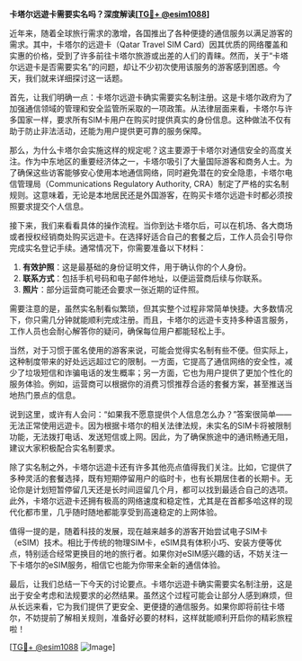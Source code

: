 **卡塔尔远遊卡需要实名吗？深度解读[[TG💪+ @esim1088](https://t.me/s/esim1088)]**

近年来，随着全球旅行需求的激增，各国推出了各种便捷的通信服务以满足游客的需求。其中，卡塔尔的远遊卡（Qatar Travel SIM Card）因其优质的网络覆盖和实惠的价格，受到了许多前往卡塔尔旅游或出差的人们的青睐。然而，关于“卡塔尔远遊卡是否需要实名”的问题，却让不少初次使用该服务的游客感到困惑。今天，我们就来详细探讨这一话题。

首先，让我们明确一点：卡塔尔远遊卡确实需要实名制注册。这是卡塔尔政府为了加强通信领域的管理和安全监管所采取的一项政策。从法律层面来看，卡塔尔与许多国家一样，要求所有SIM卡用户在购买时提供真实的身份信息。这种做法不仅有助于防止非法活动，还能为用户提供更可靠的服务保障。

那么，为什么卡塔尔会实施这样的规定呢？这主要源于卡塔尔对通信安全的高度关注。作为中东地区的重要经济体之一，卡塔尔吸引了大量国际游客和商务人士。为了确保这些访客能够安心使用本地通信网络，同时避免潜在的安全隐患，卡塔尔电信管理局（Communications Regulatory Authority, CRA）制定了严格的实名制规则。这意味着，无论是本地居民还是外国游客，在购买卡塔尔远遊卡时都必须按照要求提交个人信息。

接下来，我们来看看具体的操作流程。当你到达卡塔尔后，可以在机场、各大商场或者授权经销商处购买远遊卡。在选择好适合自己的套餐之后，工作人员会引导你完成实名登记手续。通常情况下，你需要准备以下材料：

1. **有效护照**：这是最基础的身份证明文件，用于确认你的个人身份。
2. **联系方式**：包括手机号码和电子邮件地址，以便运营商后续与你联系。
3. **照片**：部分运营商可能还会要求一张近期的证件照。

需要注意的是，虽然实名制看似繁琐，但其实整个过程非常简单快捷。大多数情况下，你只需几分钟就能顺利完成注册。而且，卡塔尔的远遊卡支持多种语言服务，工作人员也会耐心解答你的疑问，确保每位用户都能轻松上手。

当然，对于习惯于匿名使用的游客来说，可能会觉得实名制有些不便。但实际上，这种制度带来的好处远远超过它的限制。一方面，它提高了通信网络的安全性，减少了垃圾短信和诈骗电话的发生概率；另一方面，它也为用户提供了更加个性化的服务体验。例如，运营商可以根据你的消费习惯推荐合适的套餐方案，甚至推送当地热门景点的信息。

说到这里，或许有人会问：“如果我不愿意提供个人信息怎么办？”答案很简单——无法正常使用远遊卡。因为根据卡塔尔的相关法律法规，未实名的SIM卡将被限制功能，无法拨打电话、发送短信或上网。因此，为了确保旅途中的通讯畅通无阻，建议大家积极配合实名制要求。

除了实名制之外，卡塔尔远遊卡还有许多其他亮点值得我们关注。比如，它提供了多种灵活的套餐选择，既有短期停留用户的临时卡，也有长期居住者的长期卡。无论你是计划短暂停留几天还是长时间逗留几个月，都可以找到最适合自己的选项。此外，卡塔尔远遊卡还拥有极高的网络速度和稳定性，尤其是在首都多哈这样的现代化都市里，几乎随时随地都能享受到高速稳定的上网体验。

值得一提的是，随着科技的发展，现在越来越多的游客开始尝试电子SIM卡（eSIM）技术。相比于传统的物理SIM卡，eSIM具有体积小巧、安装方便等优点，特别适合经常更换目的地的旅行者。如果你对eSIM感兴趣的话，不妨关注一下卡塔尔的eSIM服务，相信它也能为你带来全新的通信体验。

最后，让我们总结一下今天的讨论要点。卡塔尔远遊卡确实需要实名制注册，这是出于安全考虑和法规要求的必然结果。虽然这个过程可能会让部分人感到麻烦，但从长远来看，它为我们提供了更安全、更便捷的通信服务。如果你即将前往卡塔尔，不妨提前了解相关规则，准备好必要的材料，这样就能顺利开启你的精彩旅程啦！

[[TG💪+ @esim1088](https://t.me/s/esim1088) ![Image](https://i.postimg.cc/4NQfJmqS/Snipaste-2025-05-13-00-14-12.png)]